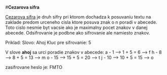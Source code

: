 #**Cezarova sifra**

[Cezarova sifra](https://sk.wikipedia.org/wiki/Cézarova_šifra) je druh sifry pri ktorom dochadza k posuvaniu textu na zaklade predom urceneho cisla ktore posuva znak o n poradi v abecede. Toto cislo nesmie byt vacsie ako je maximalny pocet znakov v danej abecede. Odsifrovanie je podbne ako sifrovanie ale namiesto znakov.

Priklad:
Slovo: Ahoj
Kluc pre sifrovanie: 5

V slove **ahoj** sa urci poradie znakov v abecede: 
    a - 1   --> 1 + 5 = 6   --> f
    h - 8   --> 8 + 5 = 13  --> m
    o - 15  --> 15 + 5 = 20 --> t
    j - 10  --> 10 + 5 = 15 --> o

zasifrovane heslo je: FMTO
